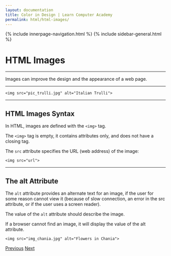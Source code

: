 ```yaml
---
layout: documentation
title: Color in Design | Learn Computer Academy
permalink: html/html-images/
---
```

<div class="loader">
{% include innerpage-navigation.html %}
{% include sidebar-general.html %}
            <div class="page-content">
                <div class="content-wrapper">
                    <div class="row">
                        <div class="col-md-9 content">
                            <!-- Your content goes started here -->
                            <div class="doc-content">
                                <h1>HTML Images</h1>
                                <hr>
                                <p>Images can improve the design and the appearance of a web page.</p>
                                <hr>
                                <pre class="snippet"><code class="html">&lt;img src="pic_trulli.jpg" alt="Italian Trulli"></code></pre>
                                <hr>
                                <h2>HTML Images Syntax</h2>
                                <p>In HTML, images are defined with the <code>&lt;img></code> tag.</p>
                                <p>The <code>&lt;img></code> tag is empty, it contains attributes only, and does not have a closing tag.</p>
                                <p>The <code>src</code> attribute specifies the URL (web address) of the image:</p>
                                <pre class="snippet"><code class="html">&lt;img src="url"></code></pre>
                                <hr>
                                <h2>The alt Attribute</h2>
                                <p>The <code>alt</code> attribute provides an alternate text for an image, if the user for some reason cannot view it (because of slow connection, an error in the src attribute, or if the user uses a screen reader).</p>
                                <p>The value of the <code>alt</code> attribute should describe the image.</p>
                                <p>If a browser cannot find an image, it will display the value of the alt attribute.</p>
                                <pre class="snippet"><code class="html">&lt;img src="img_chania.jpg" alt="Flowers in Chania"></code></pre>
                            </div>
                            <!-- /.Your content goes ends here -->
                            <div class="footer-btn d-flex justify-content-between">
                                <a href="html-links" class="btn"><i class="fas fa-arrow-circle-left"></i>Previous</a>
                                <a href="html-tables" class="btn">Next<i class="fas fa-arrow-circle-right"></i></a>
                            </div>
                            <!-- /.End of footer button -->
                        </div>
                        <!-- Right Sidebar Start-->
                        <?php include '../includes/right-sidebar-innerpage.php'; ?>
                        <!-- Right-Sidebar End -->
                    </div>
                </div>
